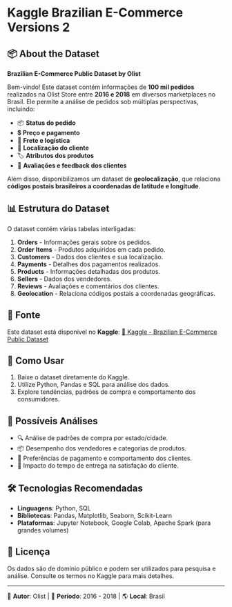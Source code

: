 # Kaggle Brazilian E-Commerce Versions 2

## 📦 About the Dataset

**Brazilian E-Commerce Public Dataset by Olist**

Bem-vindo! Este dataset contém informações de **100 mil pedidos** realizados na Olist Store entre **2016 e 2018** em diversos marketplaces no Brasil. Ele permite a análise de pedidos sob múltiplas perspectivas, incluindo:

- 📦 **Status do pedido**
- 💲 **Preço e pagamento**
- 🚚 **Frete e logística**
- 📍 **Localização do cliente**
- 🏷️ **Atributos dos produtos**
- 📝 **Avaliações e feedback dos clientes**

Além disso, disponibilizamos um dataset de **geolocalização**, que relaciona **códigos postais brasileiros a coordenadas de latitude e longitude**.

## 📊 Estrutura do Dataset

O dataset contém várias tabelas interligadas:

1. **Orders** - Informações gerais sobre os pedidos.
2. **Order Items** - Produtos adquiridos em cada pedido.
3. **Customers** - Dados dos clientes e sua localização.
4. **Payments** - Detalhes dos pagamentos realizados.
5. **Products** - Informações detalhadas dos produtos.
6. **Sellers** - Dados dos vendedores.
7. **Reviews** - Avaliações e comentários dos clientes.
8. **Geolocation** - Relaciona códigos postais a coordenadas geográficas.

## 🔗 Fonte

Este dataset está disponível no **Kaggle**:
[🔗 Kaggle - Brazilian E-Commerce Public Dataset](https://www.kaggle.com/olistbr/brazilian-ecommerce)

## 🚀 Como Usar

1. Baixe o dataset diretamente do Kaggle.
2. Utilize Python, Pandas e SQL para análise dos dados.
3. Explore tendências, padrões de compra e comportamento dos consumidores.

## 📌 Possíveis Análises

- 🔍 Análise de padrões de compra por estado/cidade.
- 📦 Desempenho dos vendedores e categorias de produtos.
- 🛒 Preferências de pagamento e comportamento dos clientes.
- 🚚 Impacto do tempo de entrega na satisfação do cliente.

## 🛠️ Tecnologias Recomendadas

- **Linguagens**: Python, SQL
- **Bibliotecas**: Pandas, Matplotlib, Seaborn, Scikit-Learn
- **Plataformas**: Jupyter Notebook, Google Colab, Apache Spark (para grandes volumes)

## 📝 Licença

Os dados são de domínio público e podem ser utilizados para pesquisa e análise. Consulte os termos no Kaggle para mais detalhes.

---

🔗 **Autor**: Olist | 📅 **Período**: 2016 - 2018 | 🌎 **Local**: Brasil

